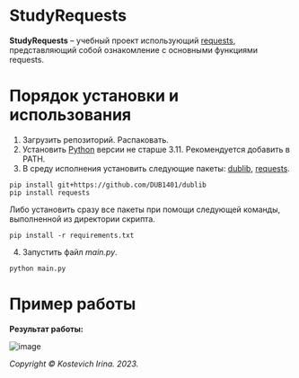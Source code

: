 # StudyRequests
**StudyRequests** – учебный проект использующий [requests](https://github.com/psf/requests?ysclid=lpz9y7goms697626558), представляющий собой ознакомление с основными функциями requests.

# Порядок установки и использования
1. Загрузить репозиторий. Распаковать. 
2. Установить [Python](https://www.python.org/downloads/) версии не старше 3.11. Рекомендуется добавить в PATH.
3. В среду исполнения установить следующие пакеты: [dublib](https://github.com/DUB1401/dublib), [requests](https://github.com/psf/requests?ysclid=lpz9y7goms697626558). 
```
pip install git+https://github.com/DUB1401/dublib
pip install requests
```
Либо установить сразу все пакеты при помощи следующей команды, выполненной из директории скрипта.
```
pip install -r requirements.txt
```
4. Запустить файл _main.py_.
```
python main.py
```

# Пример работы

**Результат работы:**

![image](https://github.com/kostevich/StudyRequests/assets/109979502/ec9a2349-d669-4452-8de8-2e458b147ea8)

_Copyright © Kostevich Irina. 2023._

